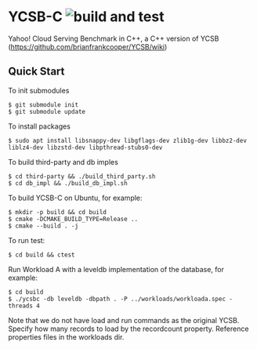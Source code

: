 # YCSB-C ![build and test](https://github.com/ZacharyLiu-CS/YCSB-C/workflows/build%20and%20test/badge.svg)

Yahoo! Cloud Serving Benchmark in C++, a C++ version of YCSB (https://github.com/brianfrankcooper/YCSB/wiki)

## Quick Start
To init submodules

```
$ git submodule init
$ git submodule update
```
To install packages

```
$ sudo apt install libsnappy-dev libgflags-dev zlib1g-dev libbz2-dev liblz4-dev libzstd-dev libpthread-stubs0-dev
```

To build third-party and db imples
```
$ cd third-party && ./build_third_party.sh
$ cd db_impl && ./build_db_impl.sh
```

To build YCSB-C on Ubuntu, for example:

```
$ mkdir -p build && cd build
$ cmake -DCMAKE_BUILD_TYPE=Release ..
$ cmake --build . -j
```

To run test:

```
$ cd build && ctest
```

Run Workload A with a leveldb
implementation of the database, for example:
```
$ cd build
$ ./ycsbc -db leveldb -dbpath . -P ../workloads/workloada.spec -threads 4
```

Note that we do not have load and run commands as the original YCSB. Specify
how many records to load by the recordcount property. Reference properties
files in the workloads dir.


